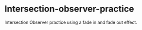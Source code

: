 # Intersection-observer-practice
Intersection Observer practice using a fade in and fade out effect.
